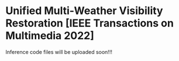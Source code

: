 # Unified Multi-Weather Visibility Restoration [IEEE Transactions on Multimedia 2022]
Inference code files will be uploaded soon!!!
